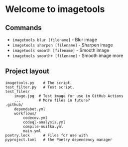 # Welcome to imagetools

## Commands

* `imagetools blur [filename]` - Blur image
* `imagetools sharpen [filename]` - Sharpen image
* `imagetools smooth [filename]` - Smooth image
* `imagetools smooth+ [filename]` - Smooth image more

## Project layout

    imagetools.py    # The script.
    test_filter.py   # Test script.
    test_files/
        image.jpg  # Test image for use in GitHub Actions
        ...        # More files in future?
    .github/
        dependabot.yml
        workflows/
            codecov.yml
            codeql-analysis.yml
            compile-nuitka.yml
            main.yml
    poetry.lock      # Files for use with
    pyproject.toml   # the Poetry dependency manager
